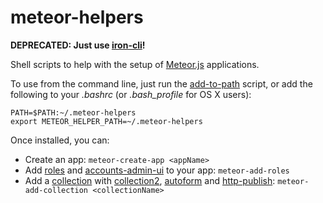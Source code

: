 meteor-helpers
==============

__DEPRECATED: Just use [iron-cli](https://github.com/iron-meteor/iron-cli)!__

Shell scripts to help with the setup of [Meteor.js](https://www.meteor.com/) applications.

To use from the command line, just run the [add-to-path](./add-to-path) script, or add the following to your _.bashrc_ (or _.bash_profile_ for OS X users):

```
PATH=$PATH:~/.meteor-helpers
export METEOR_HELPER_PATH=~/.meteor-helpers
```

Once installed, you can:
+ Create an app: ```meteor-create-app <appName>```
+ Add [roles](https://github.com/alanning/meteor-roles) and [accounts-admin-ui](https://github.com/hharnisc/meteor-accounts-admin-ui-bootstrap-3) to your app: ```meteor-add-roles```
+ Add a [collection](http://docs.meteor.com/#/basic/collections) with [collection2](https://github.com/aldeed/meteor-collection2), [autoform](https://github.com/aldeed/meteor-autoform) and [http-publish](https://github.com/CollectionFS/Meteor-http-publish): ```meteor-add-collection <collectionName>```
